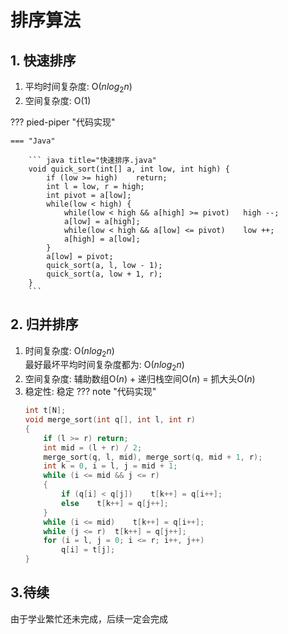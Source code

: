 # 排序算法
## 1. 快速排序
1. 平均时间复杂度: O($nlog_{2}{n}$)  
2. 空间复杂度: O($1$)  

??? pied-piper "代码实现"  

	=== "Java"

		``` java title="快速排序.java"
		void quick_sort(int[] a, int low, int high) {
			if (low >= high)	return;
			int l = low, r = high;
			int pivot = a[low];
			while(low < high) {
				while(low < high && a[high] >= pivot)	high --;
				a[low] = a[high];
				while(low < high && a[low] <= pivot)	low ++;
				a[high] = a[low];
			}
			a[low] = pivot;
			quick_sort(a, l, low - 1);
			quick_sort(a, low + 1, r);
		}
		```

## 2. 归并排序
1. 时间复杂度: O($nlog_{2}{n}$)  
最好最坏平均时间复杂度都为: O($nlog_{2}{n}$)  
2. 空间复杂度: 辅助数组O($n$) + 递归栈空间O($n$) = 抓大头O($n$)
3. 稳定性: 稳定
??? note "代码实现"  
	``` c++ title="归并排序.cpp"
	int t[N];
	void merge_sort(int q[], int l, int r)
	{
		if (l >= r) return;
		int mid = (l + r) / 2;
		merge_sort(q, l, mid), merge_sort(q, mid + 1, r);
		int k = 0, i = l, j = mid + 1;
		while (i <= mid && j <= r)
		{
			if (q[i] < q[j])    t[k++] = q[i++];
			else    t[k++] = q[j++];
		}
		while (i <= mid)    t[k++] = q[i++];
		while (j <= r)  t[k++] = q[j++];
		for (i = l, j = 0; i <= r; i++, j++)
			q[i] = t[j];
	}
	```

## 3.待续

由于学业繁忙还未完成，后续一定会完成
